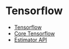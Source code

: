 # Tensorflow

- [Tensorflow](ai/libraries/tensorflow/intro.md)
- [Core Tensorflow](core-tensorflow)
- [Estimator API](estimator-api)
